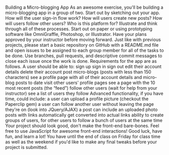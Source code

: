 Building a Micro-blogging App
As an awesome exercise, you'll be building a micro-blogging app in a group of two.
Start out by sketching out your app. How will the user sign-in flow work? How will users create new posts? How will users follow other users? Who is this platform for? Illustrate and think through all of these processes. Start out on paper or using prototyping software like OmniGraffle, Photoshop, or Illustrator. Have your plans approved by your instructor before moving forward.
Just like with previous projects, please start a basic repository on GitHub with a README.md file and open issues to be assigned to each group member for all of the tasks to be done. Use branches, pull requests, and descriptive commit messages to close each issue once the work is done.
Requirements for the app are as follows.
A user should be able to:
sign up sign in sign out edit their account details delete their account
post micro-blogs (posts with less than 150 characters) see a profile page with all of their account details and micro-blog posts to date visit other users' profile pages see a page with the 10 most recent posts (the “feed”) follow other users (wait for help from your instructor) see a list of users they follow
Advanced functionality, if you have time, could include:
a user can upload a profile picture (checkout the Paperclip gem) a user can follow another user without leaving the page they're on (look into JQuery/AJAX) a post can include an uploaded photo posts with links automatically get converted into actual links ability to create groups of users, for other users to follow a bunch of users at the same time
Your project should look good, don't make the front-end bare-bones. Feel free to use JavaScript for awesome front-end interactions! Good luck, have fun, and learn a lot! You have until the end of class on Friday for class time as well as the weekend if you'd like to make any final tweaks before your project is submitted.
